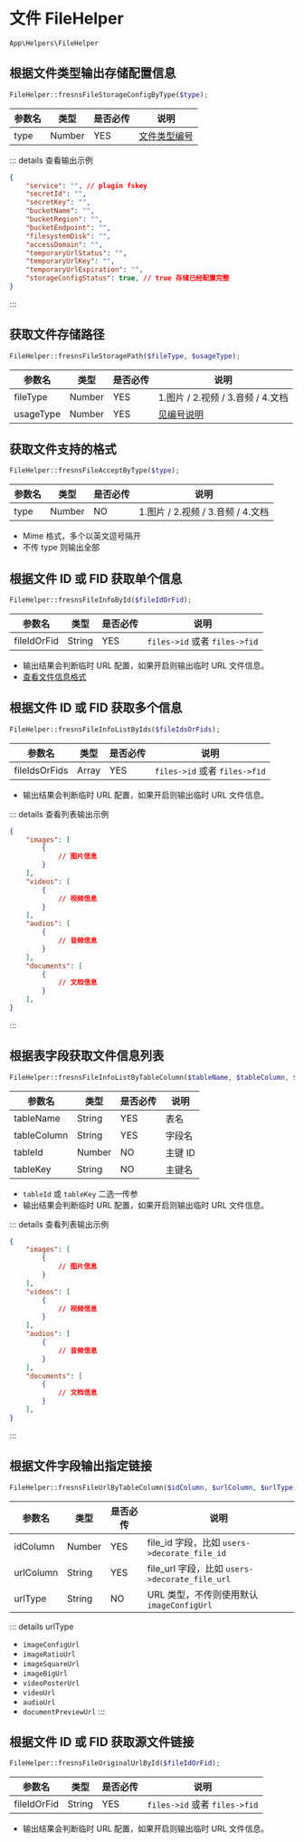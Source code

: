 # 文件 FileHelper

`App\Helpers\FileHelper`

## 根据文件类型输出存储配置信息

```php
FileHelper::fresnsFileStorageConfigByType($type);
```
| 参数名 | 类型 | 是否必传 | 说明 |
| --- | --- | --- | --- |
| type | Number | YES | [文件类型编号](../../database/numbered-description.md#文件类型) |

::: details 查看输出示例
```json
{
    "service": "", // plugin fskey
    "secretId": "",
    "secretKey": "",
    "bucketName": "",
    "bucketRegion": "",
    "bucketEndpoint": "",
    "filesystemDisk": "",
    "accessDomain": "",
    "temporaryUrlStatus": "",
    "temporaryUrlKey": "",
    "temporaryUrlExpiration": "",
    "storageConfigStatus": true, // true 存储已经配置完整
}
```
:::

## 获取文件存储路径

```php
FileHelper::fresnsFileStoragePath($fileType, $usageType);
```
| 参数名 | 类型 | 是否必传 | 说明 |
| --- | --- | --- | --- |
| fileType | Number | YES | 1.图片 / 2.视频 / 3.音频 / 4.文档 |
| usageType | Number | YES | [见编号说明](../../database/numbered-description.md#文件用途类型) |

## 获取文件支持的格式

```php
FileHelper::fresnsFileAcceptByType($type);
```
| 参数名 | 类型 | 是否必传 | 说明 |
| --- | --- | --- | --- |
| type | Number | NO | 1.图片 / 2.视频 / 3.音频 / 4.文档 |

- Mime 格式，多个以英文逗号隔开
- 不传 type 则输出全部

## 根据文件 ID 或 FID 获取单个信息

```php
FileHelper::fresnsFileInfoById($fileIdOrFid);
```
| 参数名 | 类型 | 是否必传 | 说明 |
| --- | --- | --- | --- |
| fileIdOrFid | String | YES | `files->id` 或者 `files->fid` |

- 输出结果会判断临时 URL 配置，如果开启则输出临时 URL 文件信息。
- [查看文件信息格式](../../extensions/storage.md#文件信息结构)

## 根据文件 ID 或 FID 获取多个信息

```php
FileHelper::fresnsFileInfoListByIds($fileIdsOrFids);
```
| 参数名 | 类型 | 是否必传 | 说明 |
| --- | --- | --- | --- |
| fileIdsOrFids | Array | YES | `files->id` 或者 `files->fid` |

- 输出结果会判断临时 URL 配置，如果开启则输出临时 URL 文件信息。

::: details 查看列表输出示例
```json
{
    "images": [
        {
            // 图片信息
        }
    ],
    "videos": [
        {
            // 视频信息
        }
    ],
    "audios": [
        {
            // 音频信息
        }
    ],
    "documents": [
        {
            // 文档信息
        }
    ],
}
```
:::

## 根据表字段获取文件信息列表

```php
FileHelper::fresnsFileInfoListByTableColumn($tableName, $tableColumn, $tableId, $tableKey);
```
| 参数名 | 类型 | 是否必传 | 说明 |
| --- | --- | --- | --- |
| tableName | String | YES | 表名 |
| tableColumn | String | YES | 字段名 |
| tableId | Number | NO | 主键 ID |
| tableKey | String | NO | 主键名 |

- `tableId` 或 `tableKey` 二选一传参
- 输出结果会判断临时 URL 配置，如果开启则输出临时 URL 文件信息。

::: details 查看列表输出示例
```json
{
    "images": [
        {
            // 图片信息
        }
    ],
    "videos": [
        {
            // 视频信息
        }
    ],
    "audios": [
        {
            // 音频信息
        }
    ],
    "documents": [
        {
            // 文档信息
        }
    ],
}
```
:::

## 根据文件字段输出指定链接

```php
FileHelper::fresnsFileUrlByTableColumn($idColumn, $urlColumn, $urlType);
```
| 参数名 | 类型 | 是否必传 | 说明 |
| --- | --- | --- | --- |
| idColumn | Number | YES | file_id 字段，比如 `users->decorate_file_id` |
| urlColumn | String | YES | file_url 字段，比如 `users->decorate_file_url` |
| urlType | String | NO | URL 类型，不传则使用默认 `imageConfigUrl` |

::: details urlType
- `imageConfigUrl`
- `imageRatioUrl`
- `imageSquareUrl`
- `imageBigUrl`
- `videoPosterUrl`
- `videoUrl`
- `audioUrl`
- `documentPreviewUrl`
:::

## 根据文件 ID 或 FID 获取源文件链接

```php
FileHelper::fresnsFileOriginalUrlById($fileIdOrFid);
```
| 参数名 | 类型 | 是否必传 | 说明 |
| --- | --- | --- | --- |
| fileIdOrFid | String | YES | `files->id` 或者 `files->fid` |

- 输出结果会判断临时 URL 配置，如果开启则输出临时 URL 文件信息。
